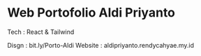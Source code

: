 # Web Portofolio Aldi Priyanto

Tech : React & Tailwind

Disgn : bit.ly/Porto-Aldi
Website : aldipriyanto.rendycahyae.my.id



